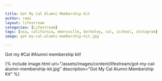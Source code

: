 ```yaml
---

title: Got My Cal Alumni Membership Kit
author: rami
layout: lifestream 
categories: [Lifestream]
tags: [usa, california, emeryville, berkeley, cal, ischool, instagram]
image: got-my-cal-alumni-membership-kit.jpg

---
```


Got my #Cal #Alumni membership kit!

{% include image.html url="/assets/images/content/lifestream/got-my-cal-alumni-membership-kit.jpg" description="Got My Cal Alumni Membership Kit" %}
